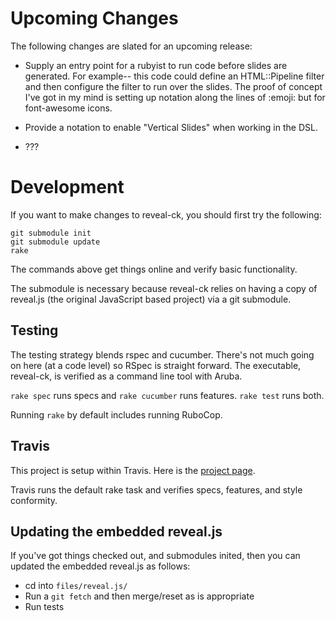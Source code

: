 # Upcoming Changes

The following changes are slated for an upcoming release:

* Supply an entry point for a rubyist to run code before slides are
  generated. For example-- this code could define an HTML::Pipeline
  filter and then configure the filter to run over the slides. The
  proof of concept I've got in my mind is setting up notation along
  the lines of :emoji: but for font-awesome icons.

* Provide a notation to enable "Vertical Slides" when working in the
  DSL.

* ???

# Development

If you want to make changes to reveal-ck, you should first try the
following:

```
git submodule init
git submodule update
rake
```

The commands above get things online and verify basic functionality.

The submodule is necessary because reveal-ck relies on having a copy
of reveal.js (the original JavaScript based project) via a git
submodule.

## Testing

The testing strategy blends rspec and cucumber. There's not much going
on here (at a code level) so RSpec is straight forward. The
executable, reveal-ck, is verified as a command line tool with Aruba.

`rake spec` runs specs and `rake cucumber` runs features. `rake test`
runs both.

Running `rake` by default includes running RuboCop.

## Travis

This project is setup within Travis. Here is the
[project page](https://travis-ci.org/jedcn/reveal-ck).

Travis runs the default rake task and verifies specs, features, and
style conformity.

## Updating the embedded reveal.js

If you've got things checked out, and submodules inited, then you can
updated the embedded reveal.js as follows:

* cd into `files/reveal.js/`
* Run a `git fetch` and then merge/reset as is appropriate
* Run tests

[code-climate]: https://codeclimate.com/github/jedcn/reveal-ck.png
[travis]:       https://travis-ci.org/jedcn/reveal-ck.png
